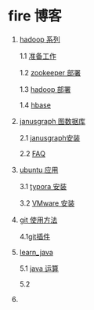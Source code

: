# fire 博客

1. [hadoop 系列](hadoop/README.md)

   1.1 [准备工作](hadoop/准备工作.md)

   1.2 [zookeeper 部署](hadoop/zookeeper.md)

   1.3 [hadoop 部署](hadoop/hadoop.md)

   1.4 [hbase](hadoop/hbase.md)

2. [janusgraph 图数据库](janusgraph)

   2.1  [janusgraph安装](janusgraph/janusgraph_安装.md)

   2.2 [FAQ](janusgraph/FAQ.md)

3. [ubuntu 应用](ubuntu_application/)

   3.1 [typora 安装](ubuntu_application/typora.md)

   3.2 [VMware 安装](ubuntu_application/Vmware_安装.md)

4. [git 使用方法](git/use_git.md)

   4.1[git插件](git)

5. [learn_java](java/learn_java.md)

   5.1 [java 运算](java/learch_java_operation.ipynb)

   5.2

6. 

